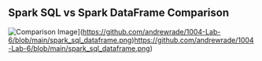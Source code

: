 ## Spark SQL vs Spark DataFrame Comparison

![Comparison Image]([https://github.com/yourusername/yourrepository/blob/main/path/to/your/image.png?raw=true "Optional Image Title")](https://github.com/andrewrade/1004-Lab-6/blob/main/spark_sql_dataframe.png)https://github.com/andrewrade/1004-Lab-6/blob/main/spark_sql_dataframe.png)

